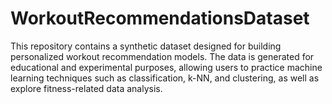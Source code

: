 # WorkoutRecommendationsDataset
This repository contains a synthetic dataset designed for building personalized workout recommendation models. The data is generated for educational and experimental purposes, allowing users to practice machine learning techniques such as classification, k-NN, and clustering, as well as explore fitness-related data analysis.
